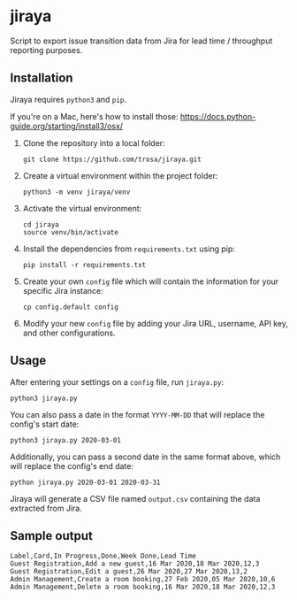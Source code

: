 # jiraya
Script to export issue transition data from Jira for lead time / throughput reporting purposes.

## Installation
Jiraya requires <code>python3</code> and <code>pip</code>.

If you're on a Mac, here's how to install those: https://docs.python-guide.org/starting/install3/osx/

1. Clone the repository into a local folder:

       git clone https://github.com/trosa/jiraya.git

2. Create a virtual environment within the project folder:

       python3 -m venv jiraya/venv
        
3. Activate the virtual environment:

       cd jiraya
       source venv/bin/activate
        
4. Install the dependencies from <code>requirements.txt</code> using pip:

       pip install -r requirements.txt
        
5. Create your own <code>config</code> file which will contain the information for your specific Jira instance:

       cp config.default config
        
6. Modify your new <code>config</code> file by adding your Jira URL, username, API key, and other configurations.

## Usage

After entering your settings on a <code>config</code> file, run <code>jiraya.py</code>:
    
    python3 jiraya.py

You can also pass a date in the format <code>YYYY-MM-DD</code> that will replace the config's start date:

    python3 jiraya.py 2020-03-01

Additionally, you can pass a second date in the same format above, which will replace the config's end date:

    python jiraya.py 2020-03-01 2020-03-31
         
Jiraya will generate a CSV file named <code>output.csv</code> containing the data extracted from Jira.

## Sample output

    Label,Card,In Progress,Done,Week Done,Lead Time
    Guest Registration,Add a new guest,16 Mar 2020,18 Mar 2020,12,3
    Guest Registration,Edit a guest,26 Mar 2020,27 Mar 2020,13,2
    Admin Management,Create a room booking,27 Feb 2020,05 Mar 2020,10,6
    Admin Management,Delete a room booking,16 Mar 2020,18 Mar 2020,12,3

